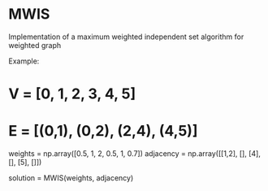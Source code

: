# MWIS
Implementation of a maximum weighted independent set algorithm for weighted graph

Example:
# V = [0, 1, 2, 3, 4, 5]
# E = [(0,1), (0,2), (2,4), (4,5)]

weights = np.array([0.5, 1, 2, 0.5, 1, 0.7])
adjacency = np.array([[1,2], [], [4], [], [5], []])

solution = MWIS(weights, adjacency)
